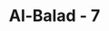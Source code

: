 ---
title: "Al-Balad - 7"
no: 7
arabic_no: ٧
ayah: اَيَحْسَبُ اَنْ لَّمْ يَرَهٗٓ اَحَدٌۗ
translation: "Apakah dia mengira bahwa tidak ada sesuatu pun yang melihatnya?"
tafsir: "Allah bertanya mengenai orang yang sombong dengan pengeluarannya itu, \"Apakah ia mengira bahwa tidak seorang pun yang melihat perbuatannya itu?\" Artinya, bila ia sombong dengan pengeluarannya itu, berarti ia mengorbankan kekayaannya hanya untuk mencari nama, maka pengorbanan itu tidak akan diterima-Nya. Jangan ia menyangka bahwa Allah tidak melihat perbuatannya itu dan tidak mengetahui motif di balik perbuatan baiknya itu, yang tidak diketahui oleh manusia."
---